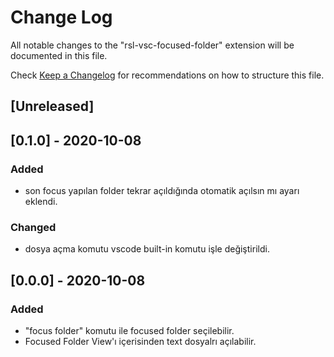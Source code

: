 # Change Log

All notable changes to the "rsl-vsc-focused-folder" extension will be documented in this file.

Check [Keep a Changelog](http://keepachangelog.com/) for recommendations on how to structure this file.

## [Unreleased]
## [0.1.0] - 2020-10-08
### Added
- son focus yapılan folder tekrar açıldığında otomatik açılsın mı ayarı eklendi.
### Changed
- dosya açma komutu vscode built-in komutu işle değiştirildi.
## [0.0.0] - 2020-10-08
### Added
- "focus folder" komutu ile focused folder seçilebilir.
- Focused Folder View'ı içerisinden text dosyalrı açılabilir.